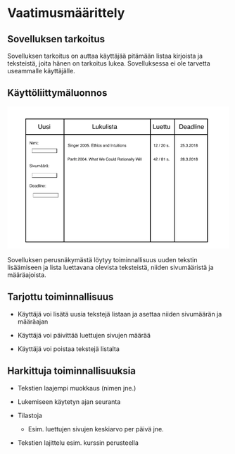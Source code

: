 # Vaatimusmäärittely

## Sovelluksen tarkoitus

Sovelluksen tarkoitus on auttaa käyttäjää pitämään listaa kirjoista ja teksteistä, joita hänen on tarkoitus lukea.
Sovelluksessa ei ole tarvetta useammalle käyttäjälle. 

## Käyttöliittymäluonnos

<img src="https://github.com/sivosam/otm-harjoitustyo/blob/master/Readinglist/dokumentaatio/kuvat/v1.png" width="750">

Sovelluksen perusnäkymästä löytyy toiminnallisuus uuden tekstin lisäämiseen ja lista luettavana olevista teksteistä, niiden sivumääristä ja määräajoista. 

## Tarjottu toiminnallisuus

 - Käyttäjä voi lisätä uusia tekstejä listaan ja asettaa niiden sivumäärän ja määräajan 
 
 - Käyttäjä voi päivittää luettujen sivujen määrää

 - Käyttäjä voi poistaa tekstejä listalta

## Harkittuja toiminnallisuuksia

 - Tekstien laajempi muokkaus (nimen jne.)

 - Lukemiseen käytetyn ajan seuranta

 - Tilastoja 
   - Esim. luettujen sivujen keskiarvo per päivä jne.

 - Tekstien lajittelu esim. kurssin perusteella
